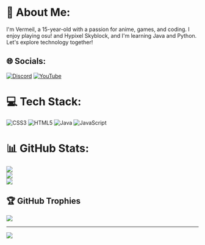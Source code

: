 # 💫 About Me:
I'm Vermeil, a 15-year-old with a passion for anime, games, and coding. I enjoy playing osu! and Hypixel Skyblock, and I'm learning Java and Python. Let's explore technology together!


## 🌐 Socials:
[![Discord](https://img.shields.io/badge/Discord-%237289DA.svg?logo=discord&logoColor=white)](https://discord.gg/https://discord.gg/jQSu2345dd) [![YouTube](https://img.shields.io/badge/YouTube-%23FF0000.svg?logo=YouTube&logoColor=white)](https://youtube.com/@VermeilChan) 

# 💻 Tech Stack:
![CSS3](https://img.shields.io/badge/css3-%231572B6.svg?style=for-the-badge&logo=css3&logoColor=white) ![HTML5](https://img.shields.io/badge/html5-%23E34F26.svg?style=for-the-badge&logo=html5&logoColor=white) ![Java](https://img.shields.io/badge/java-%23ED8B00.svg?style=for-the-badge&logo=java&logoColor=white) ![JavaScript](https://img.shields.io/badge/javascript-%23323330.svg?style=for-the-badge&logo=javascript&logoColor=%23F7DF1E)
# 📊 GitHub Stats:
![](https://github-readme-stats.vercel.app/api?username=VermeilChan&theme=tokyonight&hide_border=false&include_all_commits=true&count_private=true)<br/>
![](https://github-readme-streak-stats.herokuapp.com/?user=VermeilChan&theme=tokyonight&hide_border=false)<br/>
![](https://github-readme-stats.vercel.app/api/top-langs/?username=VermeilChan&theme=tokyonight&hide_border=false&include_all_commits=true&count_private=true&layout=compact)

## 🏆 GitHub Trophies
![](https://github-profile-trophy.vercel.app/?username=VermeilChan&theme=juicyfresh&no-frame=true&no-bg=false&margin-w=4)

---
[![](https://visitcount.itsvg.in/api?id=VermeilChan&icon=2&color=12)](https://visitcount.itsvg.in)
